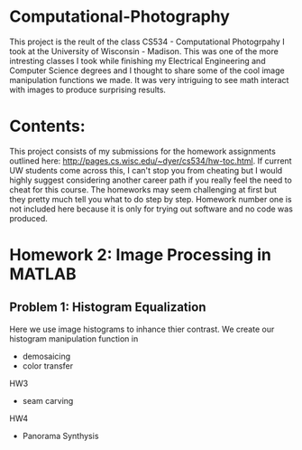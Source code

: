 # Computational-Photography
This project is the reult of the class CS534 - Computational Photogrpahy I took at the University of Wisconsin - Madison. This was one of the more intresting classes I took while finishing my Electrical Engineering and Computer Science degrees and I thought to share some of the cool image manipulation functions we made. It was very intriguing to see math interact with images to produce surprising results. 

# Contents:
This project consists of my submissions for the homework assignments outlined here: http://pages.cs.wisc.edu/~dyer/cs534/hw-toc.html. If current UW students come across this, I can't stop you from cheating but I would highly suggest considering another career path if you really feel the need to cheat for this course. The homeworks may seem challenging at first but they pretty much tell you what to do step by step. Homework number one is not included here because it is only for trying out software and no code was produced.

# Homework 2: Image Processing in MATLAB
 
 ## Problem 1: Histogram Equalization
 Here we use image histograms to inhance thier contrast. We create our histogram manipulation function in 
 
 
 - demosaicing
 - color transfer
 
HW3
 - seam carving
 
HW4
- Panorama Synthysis 

